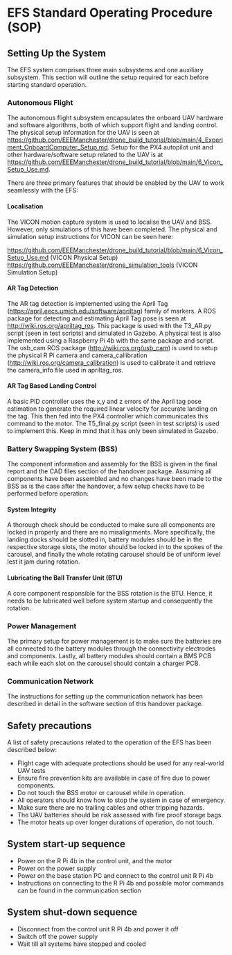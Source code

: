 # EFS Standard Operating Procedure (SOP)

## Setting Up the System
The EFS system comprises three main subsystems and one auxiliary subsystem. This section will outline the setup required for each before starting standard operation.

### Autonomous Flight
The autonomous flight subsystem encapsulates the onboard UAV hardware and software algorithms, both of which support flight and landing control. The physical setup information for the UAV is seen at https://github.com/EEEManchester/drone_build_tutorial/blob/main/4_Experiment_OnboardComputer_Setup.md. Setup for the PX4 autopilot unit and other hardware/software setup related to the UAV is at https://github.com/EEEManchester/drone_build_tutorial/blob/main/6_Vicon_Setup_Use.md.

There are three primary features that should be enabled by the UAV to work seamlessly with the EFS:

#### Localisation
The VICON motion capture system is used to localise the UAV and BSS. However, only simulations of this have been completed. The physical and simulation setup instructions for VICON can be seen here: 

https://github.com/EEEManchester/drone_build_tutorial/blob/main/6_Vicon_Setup_Use.md (VICON Physical Setup)
https://github.com/EEEManchester/drone_simulation_tools (VICON Simulation Setup)

#### AR Tag Detection
The AR tag detection is implemented using the April Tag (https://april.eecs.umich.edu/software/apriltag) family of markers. A ROS package for detecting and estimating April Tag pose is seen at http://wiki.ros.org/apriltag_ros. This package is used with the T3_AR.py script (seen in test scripts) and simulated in Gazebo. A physical test is also implemented using a Raspberry Pi 4b with the same package and script. The usb_cam ROS package (http://wiki.ros.org/usb_cam) is used to setup the physical R Pi camera and camera_callibration (http://wiki.ros.org/camera_calibration) is used to calibrate it and retrieve the camera_info file used in apriltag_ros.

#### AR Tag Based Landing Control
A basic PID controller uses the x,y and z errors of the April tag pose estimation to generate the required linear velocity for accurate landing on the tag. This then fed into the PX4 controller which communicates this command to the motor. The T5_final.py script (seen in test scripts) is used to implement this. Keep in mind that it has only been simulated in Gazebo.

### Battery Swapping System (BSS)
The component information and assembly for the BSS is given in the final report and the CAD files section of the handover package. Assuming all components have been assembled and no changes have been made to the BSS as is the case after the handover, a few setup checks have to be performed before operation:

#### System Integrity
A thorough check should be conducted to make sure all components are locked in properly and there are no misalignments. More specifically, the landing docks should be slotted in, battery modules should be in the respective storage slots, the motor should be locked in to the spokes of the carousel, and finally the whole rotating carousel should be of uniform level lest it jam during rotation.

#### Lubricating the Ball Transfer Unit (BTU)
A core component responsible for the BSS rotation is the BTU. Hence, it needs to be lubricated well before system startup and consequently the rotation.

### Power Management
The primary setup for power management is to make sure the batteries are all connected to the battery modules through the connectivity electrodes and components. Lastly, all battery modules should contain a BMS PCB each while each slot on the carousel should contain a charger PCB.

### Communication Network
The instructions for setting up the communication network has been described in detail in the software section of this handover package.

## Safety precautions
A list of safety precautions related to the operation of the EFS has been described below:

* Flight cage with adequate protections should be used for any real-world UAV tests
*	Ensure fire prevention kits are available in case of fire due to power components.
* Do not touch the BSS motor or carousel while in operation.
* All operators should know how to stop the system in case of emergency.
* Make sure there are no trailing cables and other tripping hazards.
* The UAV batteries should be risk assessed with fire proof storage bags.
* The motor heats up over longer durations of operation, do not touch.

## System start-up sequence
* Power on the R Pi 4b in the control unit, and the motor
* Power on the power supply
* Power on the base station PC and connect to the control unit R Pi 4b
* Instructions on connecting to the R Pi 4b and possible motor commands can be found in the communication section

## System shut-down sequence
* Disconnect from the control unit R Pi 4b and power it off
* Switch off the power supply
* Wait till all systems have stopped and cooled
